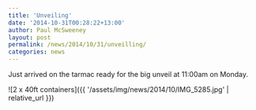 ```yaml
---
title: 'Unveiling'
date: '2014-10-31T00:28:22+13:00'
author: Paul McSweeney
layout: post
permalink: /news/2014/10/31/unveilling/
categories: news
---
```


Just arrived on the tarmac ready for the big unveil at 11:00am on Monday.

![2 x 40ft containers]({{ '/assets/img/news/2014/10/IMG_5285.jpg' | relative_url }})
